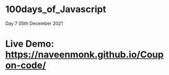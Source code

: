 # 100days_of_Javascript
Day 7 05th December 2021
# Live Demo: https://naveenmonk.github.io/Coupon-code/

